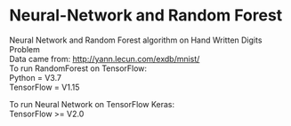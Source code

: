 # Neural-Network and Random Forest
Neural Network and Random Forest algorithm on Hand Written Digits Problem  
Data came from: http://yann.lecun.com/exdb/mnist/  
To run RandomForest on TensorFlow:  
Python = V3.7  
TensorFlow = V1.15

To run Neural Network on TensorFlow Keras:  
TensorFlow >= V2.0
